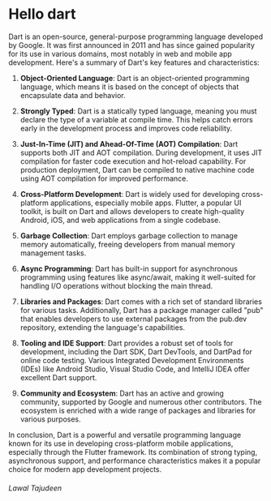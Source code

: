 <h1> Hello dart </h1>

Dart is an open-source, general-purpose programming language developed by Google. It was first announced in 2011 and has since gained popularity for its use in various domains, most notably in web and mobile app development. Here's a summary of Dart's key features and characteristics:

1. **Object-Oriented Language**: Dart is an object-oriented programming language, which means it is based on the concept of objects that encapsulate data and behavior.

2. **Strongly Typed**: Dart is a statically typed language, meaning you must declare the type of a variable at compile time. This helps catch errors early in the development process and improves code reliability.

3. **Just-In-Time (JIT) and Ahead-Of-Time (AOT) Compilation**: Dart supports both JIT and AOT compilation. During development, it uses JIT compilation for faster code execution and hot-reload capability. For production deployment, Dart can be compiled to native machine code using AOT compilation for improved performance.

4. **Cross-Platform Development**: Dart is widely used for developing cross-platform applications, especially mobile apps. Flutter, a popular UI toolkit, is built on Dart and allows developers to create high-quality Android, iOS, and web applications from a single codebase.

5. **Garbage Collection**: Dart employs garbage collection to manage memory automatically, freeing developers from manual memory management tasks.

6. **Async Programming**: Dart has built-in support for asynchronous programming using features like async/await, making it well-suited for handling I/O operations without blocking the main thread.

7. **Libraries and Packages**: Dart comes with a rich set of standard libraries for various tasks. Additionally, Dart has a package manager called "pub" that enables developers to use external packages from the pub.dev repository, extending the language's capabilities.

8. **Tooling and IDE Support**: Dart provides a robust set of tools for development, including the Dart SDK, Dart DevTools, and DartPad for online code testing. Various Integrated Development Environments (IDEs) like Android Studio, Visual Studio Code, and IntelliJ IDEA offer excellent Dart support.

9. **Community and Ecosystem**: Dart has an active and growing community, supported by Google and numerous other contributors. The ecosystem is enriched with a wide range of packages and libraries for various purposes.

In conclusion, Dart is a powerful and versatile programming language known for its use in developing cross-platform mobile applications, especially through the Flutter framework. Its combination of strong typing, asynchronous support, and performance characteristics makes it a popular choice for modern app development projects.



<h6>Lawal Tajudeen</h6>
